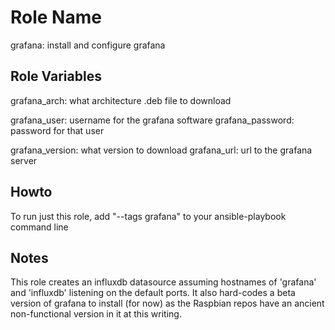 
Role Name
=========

grafana: install and configure grafana


Role Variables
--------------

grafana_arch: what architecture .deb file to download

grafana_user: username for the grafana software
grafana_password: password for that user

grafana_version: what version to download
grafana_url:  url to the grafana server

Howto
-----
To run just this role, add "--tags grafana" to your ansible-playbook command line

Notes
-----

This role creates an influxdb datasource assuming hostnames of 'grafana' and 'influxdb' listening on the default ports.  It also hard-codes a beta version of grafana to install (for now) as the Raspbian repos have an ancient non-functional version in it at this writing.

